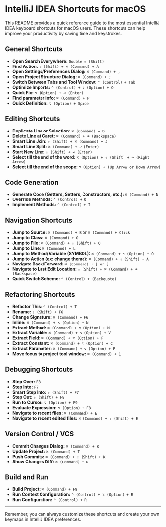 # IntelliJ IDEA Shortcuts for macOS

This README provides a quick reference guide to the most essential IntelliJ IDEA keyboard shortcuts for macOS users. These shortcuts can help improve your productivity by saving time and keystrokes.

## General Shortcuts

- **Open Search Everywhere:** `Double ⇧ (Shift)`
- **Find Action:** `⇧ (Shift) + ⌘ (Command) + A`
- **Open Settings/Preferences Dialog:** `⌘ (Command) + ,`
- **Open Project Structure Dialog:** `⌘ (Command) + ;`
- **Switch Between Tabs and Tool Window:** `⌃ (Control) + Tab`
- **Optimize Imports:** `⌃ (Control) + ⌥ (Option) + O`
- **Quick Fix:** `⌥ (Option) + ⏎ (Enter)`
- **Find parameter info:** `⌘ (Command) + P`
- **Quick Definition:** `⌥ (Option) + Space`

## Editing Shortcuts

- **Duplicate Line or Selection:** `⌘ (Command) + D`
- **Delete Line at Caret:** `⌘ (Command) + ⌫ (Backspace)`
- **Smart Line Join:** `⇧ (Shift) + ⌘ (Command) + J`
- **Smart Line Split:** `⌘ (Command) + ↩ (Enter)`
- **Start New Line:** `⇧ (Shift) + ↩ (Enter)`
- **Select till the end of the word:** `⌥ (Option) + ⇧ (Shift) + → (Right Arrow)`
- **Select till the end of the scope:** `⌥ (Option) + (Up Arrow or Down Arrow)`

## Code Generation

- **Generate Code (Getters, Setters, Constructors, etc.):** `⌘ (Command) + N`
- **Override Methods:** `⌃ (Control) + O`
- **Implement Methods:** `⌃ (Control) + I`

## Navigation Shortcuts

- **Jump to Source:** `⌘ (Command) + B` or `⌘ (Command) + Click`
- **Jump to Class:** `⌘ (Command) + O`
- **Jump to File:** `⌘ (Command) + ⇧ (Shift) + O`
- **Jump to Line:** `⌘ (Command) + L`
- **Jump to Method/Variable (SYMBOL):** `⌘ (Command) + ⌥ (Option) + O`
- **Jump to Action (ex: change theme):** `⌘ (Command) + ⇧ (Shift) + A`
- **Navigate Back/Forward:** `⌘ (Command) + [ or ]`
- **Navigate to Last Edit Location:** `⇧ (Shift) + ⌘ (Command) + ⌫ (Backspace)`
- **Quick Switch Scheme:** `⌃ (Control) + (Backquote)`

## Refactoring Shortcuts

- **Refactor This:** `⌃ (Control) + T`
- **Rename:** `⇧ (Shift) + F6`
- **Change Signature:** `⌘ (Command) + F6`
- **Inline:** `⌘ (Command) + ⌥ (Option) + N`
- **Extract Method:** `⌘ (Command) + ⌥ (Option) + M`
- **Extract Variable:** `⌘ (Command) + ⌥ (Option) + V`
- **Extract Field:** `⌘ (Command) + ⌥ (Option) + F`
- **Extract Constant:** `⌘ (Command) + ⌥ (Option) + C`
- **Extract Parameter:** `⌘ (Command) + ⌥ (Option) + P`
- **Move focus to project tool window:** `⌘ (Command) + 1`


## Debugging Shortcuts

- **Step Over:** `F8`
- **Step Into:** `F7`
- **Smart Step Into:** `⇧ (Shift) + F7`
- **Step Out:** `⇧ (Shift) + F8`
- **Run to Cursor:** `⌥ (Option) + F9`
- **Evaluate Expression:** `⌥ (Option) + F8`
- **Navigate to recent files:** `⌘ (Command) + E`
- **Navigate to recent edited files:** `⌘ (Command) + ⇧ (Shift) + E`

## Version Control / VCS

- **Commit Changes Dialog:** `⌘ (Command) + K`
- **Update Project:** `⌘ (Command) + T`
- **Push Commits:** `⌘ (Command) + ⇧ (Shift) + K`
- **Show Changes Diff:** `⌘ (Command) + D`

## Build and Run

- **Build Project:** `⌘ (Command) + F9`
- **Run Context Configuration:** `⌃ (Control) + ⌥ (Option) + R`
- **Run Configuration:** `⌃ (Control) + R`

---

Remember, you can always customize these shortcuts and create your own keymaps in IntelliJ IDEA preferences.
